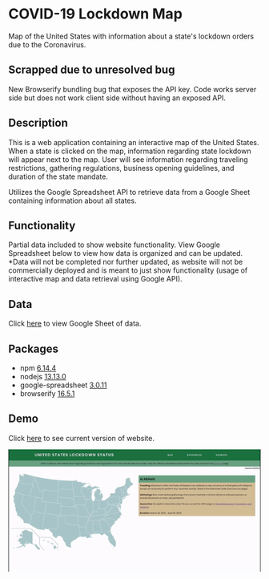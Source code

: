 # COVID-19 Lockdown Map
Map of the United States with information about a state's lockdown orders due to the Coronavirus.

## Scrapped due to unresolved bug
New Browserify bundling bug that exposes the API key. Code works server side but does not work client side without having an exposed API.

## Description
This is a web application containing an interactive map of the United States. When a state is clicked on the map, information regarding state lockdown will appear next to the map. User will see information regarding traveling restrictions, gathering regulations, business opening guidelines, and duration of the state mandate.  

Utilizes the Google Spreadsheet API to retrieve data from a Google Sheet containing information about all states.

## Functionality
Partial data included to show website functionality. View Google Spreadsheet below to view how data is organized and can be updated.</br>*Data will not be completed nor further updated, as website will not be commercially deployed and is meant to just show functionality (usage of interactive map and data retrieval using Google API).

## Data
Click [here](https://docs.google.com/spreadsheets/d/1dPAVzaMeYQJWw166GW88Z41HJtbRnMObIvFYoLckJRY/edit#gid=0) to view Google Sheet of data.

## Packages
* npm [6.14.4](https://www.npmjs.com/get-npm)
* nodejs [13.13.0](https://docs.npmjs.com/downloading-and-installing-node-js-and-npm)
* google-spreadsheet [3.0.11](https://www.npmjs.com/package/google-spreadsheet/v/3.0.11)
* browserify [16.5.1](http://browserify.org/#install)

## Demo
Click [here](https://li-jonathan.github.io/covid-lockdown-map/) to see current version of website.

![Screenshot of map](https://github.com/li-jonathan/covid-lockdown-map/blob/master/demo.gif)
